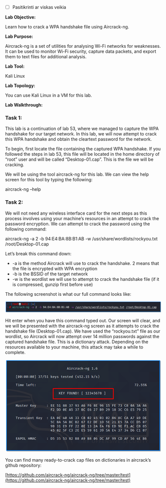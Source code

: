 - [ ] Pasitikrinti ar viskas veikia

**Lab Objective:**

Learn how to crack a WPA handshake file using Aircrack-ng.

**Lab Purpose:**

Aircrack-ng is a set of utilities for analysing Wi-Fi networks for weaknesses. It can be used to monitor Wi-Fi security, capture data packets, and export them to text files for additional analysis.

**Lab Tool:**

Kali Linux

**Lab Topology:**

You can use Kali Linux in a VM for this lab.

**Lab Walkthrough:**

### Task 1:

This lab is a continuation of lab 53, where we managed to capture the WPA handshake for our target network. In this lab, we will now attempt to crack this WPA handshake and obtain the cleartext password for the network.

To begin, first locate the file containing the captured WPA handshake. If you followed the steps in lab 53, this file will be located in the home directory of “root” user and will be called “Desktop-01.cap”. This is the file we will be cracking.

We will be using the tool aircrack-ng for this lab. We can view the help screen for this tool by typing the following:

aircrack-ng –help

### Task 2:

We will not need any wireless interface card for the next steps as this process involves using your machine’s resources in an attempt to crack the password encryption. We can attempt to crack the password using the following command:

aircrack-ng -a 2 -b 94:E4:BA:8B:B1:AB -w /usr/share/wordlists/rockyou.txt /root/Desktop-01.cap

Let’s break this command down:

- -a is the method Aircrack will use to crack the handshake. 2 means that the file is encrypted with WPA encryption
- -b is the BSSID of the target network
- -w is the wordlist we will use to attempt to crack the handshake file (if it is compressed, gunzip first before use)

The following screenshot is what our full command looks like:

![aircrack-ng](attachements/aircrack-ng.png)

Hit enter when you have this command typed out. Our screen will clear, and we will be presented with the aircrack-ng screen as it attempts to crack the handshake file (Desktop-01.cap). We have used the “rockyou.txt” file as our wordlist, so Aircrack will now attempt over 14 million passwords against the captured handshake file. This is a dictionary attack. Depending on the resources available to your machine, this attack may take a while to complete.

![aircrack-ng](attachements/aircrack-ng-1.png)

You can find many ready-to-crack cap files on dictionaries in aircrack’s github repository:

[https://github.com/aircrack-ng/aircrack-ng/tree/master/test](https://github.com/aircrack-ng/aircrack-ng/tree/master/test)